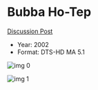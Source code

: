 # Bubba Ho-Tep

[Discussion Post](https://www.avsforum.com/threads/bass-eq-for-filtered-movies.2995212/post-59273632)

* Year: 2002
* Format: DTS-HD MA 5.1

![img 0](https://i.imgur.com/OsEDl3h.jpg)

![img 1](https://i.imgur.com/cGhlsUW.png)

